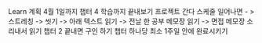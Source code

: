 Learn 계획
4월 1일까지 챕터 4 학습까지 끝내보기 프로젝트 간다
스케줄
일어나면 - > 스트레칭 -> 씻기 -> 아래 텍스트 읽기 -> 전날 한 공부 메모장 읽기 -> 면접 메모장 소리내서 읽기
챕터 2 끝내면 구인 하기
챕터 하나당 최소 1주일 안에 완료시키기
